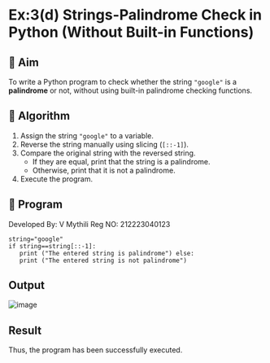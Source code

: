 # Ex:3(d) Strings-Palindrome Check in Python (Without Built-in Functions)

## 🎯 Aim
To write a Python program to check whether the string `"google"` is a **palindrome** or not, without using built-in palindrome checking functions.

## 🧠 Algorithm
1. Assign the string `"google"` to a variable.
2. Reverse the string manually using slicing (`[::-1]`).
3. Compare the original string with the reversed string.
   - If they are equal, print that the string is a palindrome.
   - Otherwise, print that it is not a palindrome. 
4. Execute the program.

## 🧾 Program
Developed By: V Mythili
Reg NO: 212223040123

```
string="google" 
if string==string[::-1]: 
   print ("The entered string is palindrome") else: 
   print ("The entered string is not palindrome")
```

## Output

![image](https://github.com/user-attachments/assets/676f5a72-43cb-449b-8ab2-fc3b3bab848f)

## Result

Thus, the program has been successfully executed.
